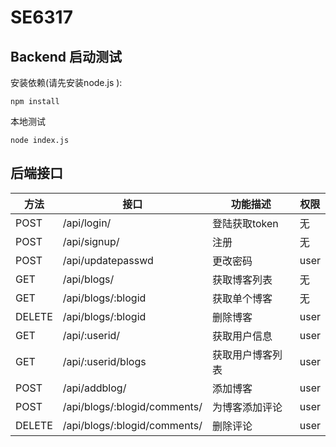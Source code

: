 # SE6317

## Backend 启动测试
安装依赖(请先安装node.js ):
```
npm install
```

本地测试
```
node index.js
```

## 后端接口

|方法 | 接口 | 功能描述 | 权限 |
| -- |---| ---| --- | 
|POST| /api/login/ | 登陆获取token | 无
|POST| /api/signup/ | 注册 | 无|
|POST| /api/updatepasswd|更改密码 | user| 
|GET| /api/blogs/ | 获取博客列表| 无|
|GET| /api/blogs/:blogid| 获取单个博客| 无|
|DELETE | /api/blogs/:blogid|删除博客|user|
|GET| /api/:userid/ | 获取用户信息| user|
|GET| /api/:userid/blogs| 获取用户博客列表| user|
|POST| /api/addblog/| 添加博客| user |
|POST| /api/blogs/:blogid/comments/| 为博客添加评论| user | 
|DELETE| /api/blogs/:blogid/comments/|删除评论| user |
